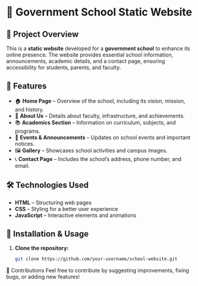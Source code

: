# 🏫 Government School Static Website  

## 📌 Project Overview  
This is a **static website** developed for a **government school** to enhance its online presence. The website provides essential school information, announcements, academic details, and a contact page, ensuring accessibility for students, parents, and faculty.  

## 🌟 Features  
- 🏠 **Home Page** – Overview of the school, including its vision, mission, and history.  
- 📖 **About Us** – Details about faculty, infrastructure, and achievements.  
- 📚 **Academics Section** – Information on curriculum, subjects, and programs.  
- 📢 **Events & Announcements** – Updates on school events and important notices.  
- 🖼️ **Gallery** – Showcases school activities and campus images.  
- 📞 **Contact Page** – Includes the school’s address, phone number, and email.  

## 🛠️ Technologies Used  
- **HTML** – Structuring web pages  
- **CSS** – Styling for a better user experience  
- **JavaScript** – Interactive elements and animations   

## 🚀 Installation & Usage  
1. **Clone the repository:**  
   ```bash
   git clone https://github.com/your-username/school-website.git

📩 Contributions
Feel free to contribute by suggesting improvements, fixing bugs, or adding new features!

